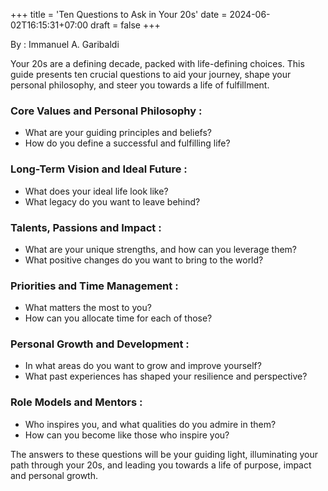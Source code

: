 +++
title = 'Ten Questions to Ask in Your 20s'
date = 2024-06-02T16:15:31+07:00
draft = false
+++

By : Immanuel A. Garibaldi

Your 20s are a defining decade, packed with life-defining choices. This guide presents ten crucial questions to aid your journey, shape your personal philosophy, and steer you towards a life of fulfillment.

### Core Values and Personal Philosophy : 
- What are your guiding principles and beliefs?
- How do you define a successful and fulfilling life?

### Long-Term Vision and Ideal Future :
- What does your ideal life look like?
- What legacy do you want to leave behind?

### Talents, Passions and Impact : 
- What are your unique strengths, and how can you leverage them?
- What positive changes do you want to bring to the world?

### Priorities and Time Management : 
- What matters the most to you? 
- How can you allocate time for each of those?

### Personal Growth and Development : 
- In what areas do you want to grow and improve yourself?
- What past experiences has shaped your resilience and perspective?

### Role Models and Mentors :
- Who inspires you, and what qualities do you admire in them?
- How can you become like those who inspire you?

The answers to these questions will be your guiding light, illuminating your path through your 20s, and leading you towards a life of purpose, impact and personal growth.

